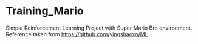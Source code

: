 # Training_Mario
Simple Reinforcement Learning Project with Super Mario Bro environment.
Reference taken from https://github.com/yingshaoxo/ML
